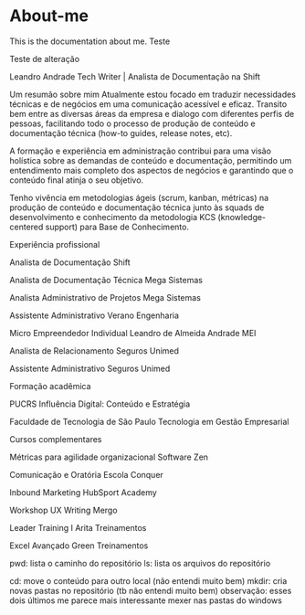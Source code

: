 # About-me
This is the documentation 
about me. Teste

Teste de alteração

Leandro Andrade
Tech Writer | Analista de Documentação na Shift

Um resumão sobre mim
Atualmente estou focado em traduzir necessidades técnicas e de negócios em uma comunicação acessível e eficaz. Transito bem entre as diversas áreas da empresa e dialogo com diferentes perfis de pessoas, facilitando todo o processo de produção de conteúdo e documentação técnica (how-to guides, release notes, etc).

A formação e experiência em administração contribui para uma visão holística sobre as demandas de conteúdo e documentação, permitindo um entendimento mais completo dos aspectos de negócios e garantindo que o conteúdo final atinja o seu objetivo.

Tenho vivência em metodologias ágeis (scrum, kanban, métricas) na produção de conteúdo e documentação técnica junto às squads de desenvolvimento e conhecimento da metodologia KCS (knowledge-centered support) para Base de Conhecimento.

Experiência profissional

Analista de Documentação
Shift

Analista de Documentação Técnica
Mega Sistemas

Analista Administrativo de Projetos
Mega Sistemas

Assistente Administrativo
Verano Engenharia

Micro Empreendedor Individual
Leandro de Almeida Andrade MEI

Analista de Relacionamento
Seguros Unimed

Assistente Administrativo
Seguros Unimed

Formação acadêmica

PUCRS
Influência Digital: Conteúdo e Estratégia

Faculdade de Tecnologia de São Paulo
Tecnologia em Gestão Empresarial

Cursos complementares

Métricas para agilidade organizacional
Software Zen

Comunicação e Oratória
Escola Conquer

Inbound Marketing
HubSport Academy

Workshop UX Writing
Mergo

Leader Training I
Arita Treinamentos

Excel Avançado
Green Treinamentos

pwd: lista o caminho do repositório
ls: lista os arquivos do repositório

cd: move o conteúdo para outro local (não entendi muito bem)
mkdir: cria novas pastas no repositório (tb não entendi muito bem)
observação: esses dois últimos me parece mais interessante mexer nas pastas do windows
